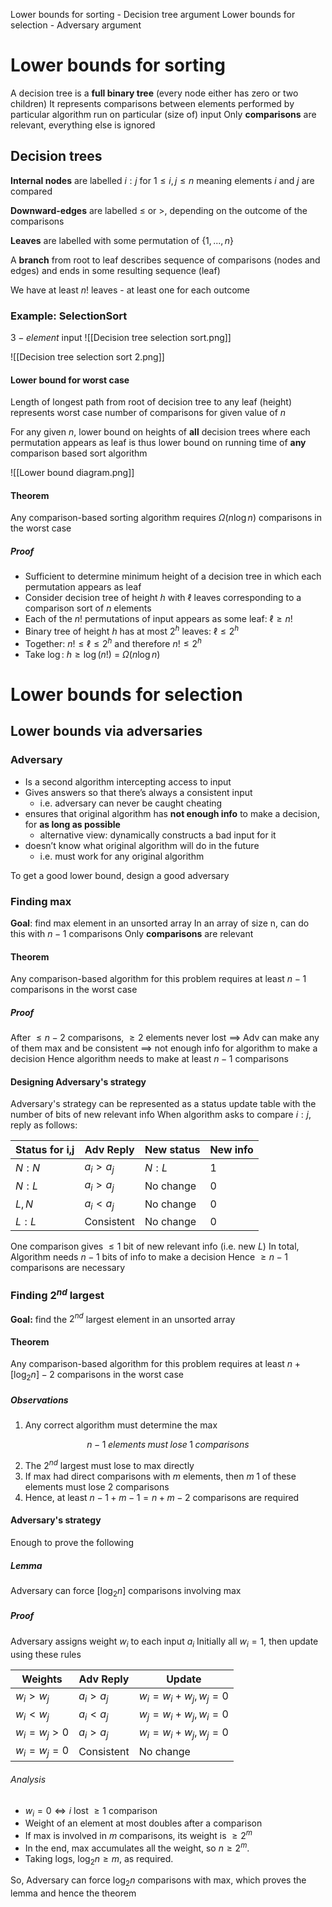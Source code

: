 Lower bounds for sorting - Decision tree argument
Lower bounds for selection - Adversary argument

# Lower bounds for sorting
A decision tree is a **full binary tree** (every node either has zero or two children)
It represents comparisons between elements performed by particular algorithm run on particular (size of) input
Only **comparisons** are relevant, everything else is ignored

## Decision trees
**Internal nodes** are labelled $i : j$ for $1 \leq i , j \leq n$ meaning elements $i$ and $j$ are compared

**Downward-edges** are labelled $\leq$ or $>$, depending on the outcome of the comparisons

**Leaves** are labelled with some permutation of $\{1, ..., n\}$

A **branch** from root to leaf describes sequence of comparisons (nodes and edges) and ends in some resulting sequence (leaf)

We have at least $n!$ leaves - at least one for each outcome

### Example: SelectionSort
$3-element$ input
![[Decision tree selection sort.png]]

![[Decision tree selection sort 2.png]]

#### Lower bound for worst case
Length of longest path from root of decision tree to any leaf (height) represents worst case number of comparisons for given value of $n$

For any given $n$, lower bound on heights of **all** decision trees where each permutation appears as leaf is thus lower bound on running time of **any** comparison based sort algorithm

![[Lower bound diagram.png]]
#### Theorem
Any comparison-based sorting algorithm requires $\Omega (n \log n)$ comparisons in the worst case

##### Proof
- Sufficient to determine minimum height of a decision tree in which each permutation appears as leaf
- Consider decision tree of height $h$ with $\ell$ leaves corresponding to a comparison sort of $n$ elements
- Each of the $n!$ permutations of input appears as some leaf: $\ell \geq n!$
- Binary tree of height $h$ has at most $2^h$ leaves: $\ell \leq 2^h$
- Together: $n! \leq \ell \leq 2^h$ and therefore $n! \leq 2^h$
- Take $\log$: $h \geq \log (n!)$ = $\Omega (n \log n)$

# Lower bounds for selection
## Lower bounds via adversaries
### Adversary
- Is a second algorithm intercepting access to input
- Gives answers so that there’s always a consistent input
	- i.e. adversary can never be caught cheating
- ensures that original algorithm has **not enough info** to make a decision, for **as long as possible**
	- alternative view: dynamically constructs a bad input for it
- doesn’t know what original algorithm will do in the future
	- i.e. must work for any original algorithm 

To get a good lower bound, design a good adversary

### Finding max
**Goal**: find max element in an unsorted array
In an array of size n, can do this with $n-1$ comparisons
Only **comparisons** are relevant

#### Theorem
Any comparison-based algorithm for this problem requires at least $n-1$ comparisons in the worst case

##### Proof
After $\leq n-2$ comparisons, $\geq 2$ elements never lost
$\implies$ Adv can make any of them max and be consistent
$\implies$ not enough info for algorithm to make a decision
Hence algorithm needs to make at least $n-1$ comparisons

#### Designing Adversary's strategy
Adversary's strategy can be represented as a status update table with the number of bits of new relevant info
When algorithm asks to compare $i:j$, reply as follows:

| Status for i,j | Adv Reply   | New status | New info |
| -------------- | ----------- | ---------- | -------- |
| $N:N$          | $a_i > a_j$ | $N:L$      | $1$      |
| $N:L$          | $a_i > a_j$ | No change  | $0$      |
| $L,N$          | $a_i < a_j$ | No change  | $0$      |
| $L:L$          | Consistent  | No change  | $0$      |
One comparison gives $\leq 1$ bit of new relevant info (i.e. new $L$)
In total, Algorithm needs $n-1$ bits of info to make a decision
Hence $\geq n-1$ comparisons are necessary

### Finding $2^{nd}$ largest
**Goal:** find the $2^{nd}$ largest element in an unsorted array

#### Theorem
Any comparison-based algorithm for this problem requires at least $n+[\log_2 n]-2$ comparisons in the worst case

##### Observations
1. Any correct algorithm must determine the max

$$n-1 \; elements \; must \; lose \; 1 \; comparisons$$

2. The $2^{nd}$ largest must lose to max directly
3. If max had direct comparisons with $m$ elements, then $m \; 1$ of these elements must lose $2$ comparisons
4. Hence, at least $n-1+m-1=n+m-2$ comparisons are required

#### Adversary's strategy
Enough to prove the following

##### Lemma
Adversary can force $[\log_2 n]$ comparisons involving max

##### Proof
Adversary assigns weight $w_i$ to each input $a_i$
Initially all $w_i=1$, then update using these rules

| Weights       | Adv Reply   | Update               |
| ------------- | ----------- | -------------------- |
| $w_i > w_j$   | $a_i > a_j$ | $w_i=w_i+w_j, w_j=0$ |
| $w_i < w_j$   | $a_i < a_j$ | $w_j=w_i+w_j, w_i=0$ |
| $w_i = w_j>0$ | $a_i > a_j$ | $w_i=w_i+w_j, w_j=0$ |
| $w_i = w_j=0$ | Consistent  | No change            |
###### Analysis
- $w_i=0 \iff i$ lost $\geq 1$ comparison
- Weight of an element at most doubles after a comparison
- If max is involved in $m$ comparisons, its weight is $\geq 2^m$
- In the end, max accumulates all the weight, so  $n\geq 2^m$.
- Taking logs, $\log_2 n \geq m$, as required.

So, Adversary can force $\log_2 n$ comparisons with max, which proves the lemma and hence the theorem